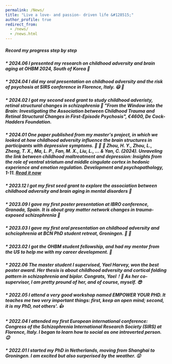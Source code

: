 ```yaml
---
permalink: /News/
title: "Live a love- and passion- driven life &#128515;"
author_profile: true
redirect_from: 
  - /news/
  - /news.html
---
```


##### Record my progress step by step

##### * 2024.06 I presented my research on childhood adversity and brain aging at OHBM 2024, South of Korea &#129392;
##### * 2024.04 I did my oral presentation on childhood adversity and the risk of psychosis at SIRS conference in Florence, Italy. &#128515; &#127881;
 
##### * 2024.02 I got my second seed grant to study childhood adveristy, retinal structural changes in schizophrenia &#127881;    _"From the Window into the Brain: Investigating the Association between Childhood Trauma and Retinal Structural Changes in First-Episode Psychosis_", €4600, De Cock-Hadders Foundation.

##### * 2024.01 One paper published from my master's project, in which we looked at how childhood adversity influence the brain structures in participants with depressive symptoms. &#127881;  &#127881;  &#127881; Zhou, H. Y., **Zhou, L.**, Zheng, T. X., Ma, L. P., Fan, M. X., Liu, L., ... & Yan, C. (2024). Unraveling the link between childhood maltreatment and depression: Insights from the role of ventral striatum and middle cingulate cortex in hedonic experience and emotion regulation. Development and psychopathology, 1-11. [Read it now](https://www.cambridge.org/core/journals/development-and-psychopathology/article/abs/unraveling-the-link-between-childhood-maltreatment-and-depression-insights-from-the-role-of-ventral-striatum-and-middle-cingulate-cortex-in-hedonic-experience-and-emotion-regulation/9C080060E76AE6854FCEFEDAC7AEDF31)

##### * 2023.12 I got my first seed grant to explore the association between childhood adversity and brain aging in mental disorders &#127881;
  
##### * 2023.09 I gave my first poster presentation at IBRO conference, Granada, Spain. It is about gray matter network changes in trauma-exposed schizophrenia &#127881;

##### * 2023.03 I gave my first oral presentation on childhood adversity and schciophrenia at BCN PhD student retreat, Groningen. &#127881; &#129395;

##### * 2023.02 I got the OHBM student fellowship, and had my mentor from the US to help me with my career development. &#129392;

##### * 2022.06 The master student I supervised, **Yael Harvey**, won the best poster award. Her thesis is about childhood adversity and cortical folding pattern in schizophrenia and biplor. Congrats, Yael！&#127881; As her co-supervisor, I am pretty pround of her, and of course, myself. &#128526;

##### * 2022.05 I attend a very good workshop named _EMPOWER YOUR PHD_. It teaches me two very important things: first, keep an open mind; second, it is my PhD, not others'. &#128077;

##### * 2022.04 I attended my first European international conference: Congress of the Schizophrenia International Research Society (SIRS) at Florence, Italy. I began to learn how to social as one introverted person. &#128521;

##### * 2022.01 I started my PhD in Netherlands, moving from Shanghai to Groningen. I am excited but also surperised by the weather. &#128558;

